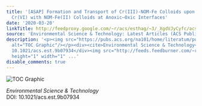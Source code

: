 ```yaml
---
title: '[ASAP] Formation and Transport of Cr(III)-NOM-Fe Colloids upon Reaction of
  Cr(VI) with NOM-Fe(II) Colloids at Anoxic–Oxic Interfaces'
date: '2020-03-20'
linkTitle: http://feedproxy.google.com/~r/acs/esthag/~3/_XgdVJyCyfc/acs.est.9b07934
source: 'Environmental Science & Technology: Latest Articles (ACS Publications)'
description: '<p><img src="https://pubs.acs.org/na101/home/literatum/publisher/achs/journals/content/esthag/0/esthag.ahead-of-print/acs.est.9b07934/20200320/images/medium/es9b07934_0005.gif"
  alt="TOC Graphic"/></p><div><cite>Environmental Science & Technology</cite></div><div>DOI:
  10.1021/acs.est.9b07934</div><img src="http://feeds.feedburner.com/~r/acs/esthag/~4/_XgdVJyCyfc"
  height="1" width="1" ...'
disable_comments: true
---
```

<p><img src="https://pubs.acs.org/na101/home/literatum/publisher/achs/journals/content/esthag/0/esthag.ahead-of-print/acs.est.9b07934/20200320/images/medium/es9b07934_0005.gif" alt="TOC Graphic"/></p><div><cite>Environmental Science & Technology</cite></div><div>DOI: 10.1021/acs.est.9b07934</div><img src="http://feeds.feedburner.com/~r/acs/esthag/~4/_XgdVJyCyfc" height="1" width="1" ...